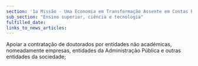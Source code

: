 ```yaml
---
section: '1a Missão - Uma Economia em Transformação Assente em Contas Equilibradas'
sub_section: "Ensino superior, ciência e tecnologia"
fulfilled_date:
links_to_news_articles:
---
```


Apoiar a contratação de doutorados por entidades não académicas, nomeadamente empresas, entidades da Administração Pública e outras entidades da sociedade;